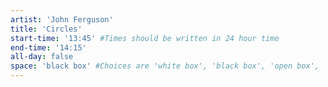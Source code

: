```yaml
---
artist: 'John Ferguson'
title: 'Circles'
start-time: '13:45' #Times should be written in 24 hour time
end-time: '14:15'
all-day: false
space: 'black box' #Choices are 'white box', 'black box', 'open box', 'grounds'
---
```

<!-- Description -->

<!-- Bio -->
